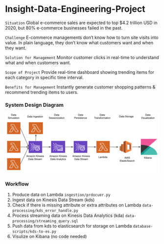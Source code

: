 # Insight-Data-Engineering-Project
`Situation`  Global e-commerce sales are expected to top $4.2 trillion USD in 2020, but 80% e-commerce businesses failed in the past. 

`Challenge`  E-commerce managements don’t know how to turn site visits into value. In plain language, they don’t know what customers want and when they want.

`Solution for Management`  Monitor customer clicks  in real-time to understand what and when customers want. 

`Scope of Project`   Provide real-time dashboard showing trending items for each category in specific time  interval.

`Benefits for Management`   Instantly generate customer shopping patterns & recommend trending items to users.


### System Design Diagram
<img src="https://github.com/AddyZhang/Insight-Data-Engineering-Project/blob/master/myimage/system_design_1.png">

### Workflow
1. Produce data on Lambda `ingestion/prdocuer.py`
2. Ingest data on Kinesis Data Stream (kds)
3. Check if there is missing attribute or extra attributes on Lambda `data-processing/kds_error_handle.py`
4. Process streaming data on Kinesis Data Analytics (kda) `data-processing/streaming_query.sql`
5. Push data from kds to elasticsearch for storage on Lambda `database-scripts/kds-to-es.py`
6. Visulize on Kibana (no code needed)

